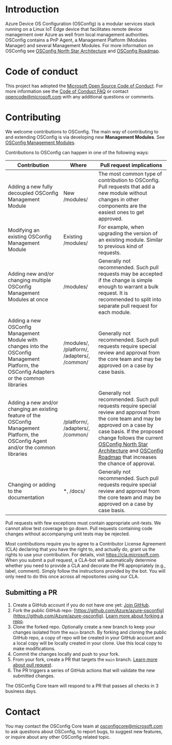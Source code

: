 # Introduction

Azure Device OS Configuration (OSConfig) is a modular services stack running on a Linux IoT Edge device that facilitates remote device management over Azure as well from local management authorities. OSConfig contains a PnP Agent, a Management Platform (Modules Manager) and several Management Modules. For more information on OSConfig see [OSConfig North Star Architecture](docs/architecture.md) and [OSConfig Roadmap](docs/roadmap.md).

# Code of conduct

This project has adopted the [Microsoft Open Source Code of Conduct](https://opensource.microsoft.com/codeofconduct/). For more information see the [Code of Conduct FAQ](https://opensource.microsoft.com/codeofconduct/faq/) or contact [opencode@microsoft.com](mailto:opencode@microsoft.com) with any additional questions or comments.

# Contributing

We welcome contributions to OSConfig. The main way of contributing to and extending OSConfig is via developing new **Management Modules**. See [OSConfig Management Modules](docs/modules.md).

Contributions to OSConfig can happen in one of the following ways:

Contribution | Where | Pull request implications
-----|-----|-----
Adding a new fully decoupled OSConfig Management Module | New /modules/<modulename> | The most common type of contribution to OSConfig. Pull requests that add a new module without changes in other components are the easiest ones to get approved.
Modifying an existing OSConfig Management Module | Existing /modules/<modulename> | For example, when upgrading the version of an existing module. Similar to previous kind of requests.
Adding new and/or changing multiple OSConfig Management Modules at once | /modules/ | Generally not recommended. Such pull requests may be accepted if the change is simple enough to warrant a bulk request. It is recommended to split into separate pull request for each module.
Adding a new OSConfig Management Module with changes into the OSConfig Management Platform, the OSConfig Adapters or the common libraries | /modules/, /platform/, /adapters/, /common/ | Generally not recommended. Such pull requests require special review and approval from the core team and may be approved on a case by case basis.
Adding a new and/or changing an existing feature of the OSConfig Management Platform, the OSConfig Agent and/or the common libraries | /platform/, /adapters/, /common/ | Generally not recommended. Such pull requests require special review and approval from the core team and may be approved on a case by case basis. If the proposed change follows the current [OSConfig North Star Architecture](architecture.md) and [OSConfig Roadmap](roadmap.md) that increases the chance of approval.
Changing or adding to the documentation | *, /docs/ | Generally not recommended. Such pull requests require special review and approval from the core team and may be approved on a case by case basis.

Pull requests with few exceptions must contain appropriate unit-tests. We cannot allow test coverage to go down. Pull requests containing code changes without accompanying unit tests may be rejected.

Most contributions require you to agree to a Contributor License Agreement (CLA) declaring that you have the right to, and actually do, grant us the rights to use your contribution. For details, visit https://cla.microsoft.com. When you submit a pull request, a CLA-bot will automatically determine whether you need to provide a CLA and decorate the PR appropriately (e.g., label, comment). Simply follow the instructions provided by the bot. You will only need to do this once across all repositories using our CLA.

## Submitting a PR

1. Create a GitHub account if you do not have one yet: [Join GitHub](https://github.com/join).
2. Fork the public GitHub repo: [https://github.com/Azure/azure-osconfig](https://github.com/Azure/azure-osconfig). [Learn more about forking a repo](https://docs.github.com/en/github/getting-started-with-github/fork-a-repo).
3. Clone the forked repo. Optionally create a new branch to keep your changes isolated from the `main` branch. By forking and cloning the public GitHub repo, a copy of repo will be created in your GitHub account and a local copy will be locally created in your clone. Use this local copy to make modifications.
4. Commit the changes locally and push to your fork.
6. From your fork, create a PR that targets the `main` branch. [Learn more about pull request](https://docs.github.com/en/desktop/contributing-and-collaborating-using-github-desktop/creating-an-issue-or-pull-request#creating-a-pull-request).
7. The PR triggers a series of GitHub actions that will validate the new submitted changes.

The OSConfig Core team will respond to a PR that passes all checks in 3 business days.

# Contact

You may contact the OSConfig Core team at [osconfigcore@microsoft.com](mailto:osconfigcore@microsoft.com) to ask questions about OSConfig, to report bugs, to suggest new features, or inquire about any other OSConfig related topic.